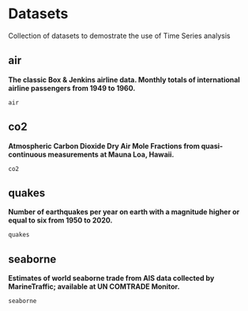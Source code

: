 # Datasets

Collection of datasets to demostrate the use of Time Series analysis

## air
**The classic Box & Jenkins airline data. Monthly totals of international airline passengers from 1949 to 1960.**
```@docs
air
```

## co2
**Atmospheric Carbon Dioxide Dry Air Mole Fractions from quasi-continuous measurements at Mauna Loa, Hawaii.**
```@docs
co2
```

## quakes
**Number of earthquakes per year on earth with a magnitude higher or equal to six from 1950 to 2020.**
```@docs
quakes
```

## seaborne
**Estimates of world seaborne trade from AIS data collected by MarineTraffic; available at UN COMTRADE Monitor.**
```@docs
seaborne
```




